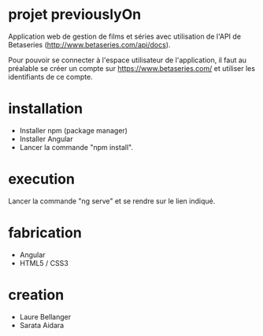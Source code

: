 # projet previouslyOn

Application web de gestion de films et séries avec utilisation de l'API de Betaseries (http://www.betaseries.com/api/docs).

Pour pouvoir se connecter à l'espace utilisateur de l'application, il faut au préalable se créer un compte sur https://www.betaseries.com/ et utiliser les identifiants de ce compte.

# installation
- Installer npm (package manager)
- Installer Angular
- Lancer la commande "npm install".

# execution

Lancer la commande "ng serve" et se rendre sur le lien indiqué.

# fabrication

- Angular
- HTML5 / CSS3

# creation

- Laure Bellanger
- Sarata Aidara

